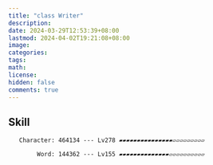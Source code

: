 ```yaml
---
title: "class Writer"
description: 
date: 2024-03-29T12:53:39+08:00
lastmod: 2024-04-02T19:21:08+08:00
image: 
categories: 
tags: 
math: 
license: 
hidden: false
comments: true
---
```

## Skill

       Character: 464134 --- Lv278 ▰▰▰▰▰▰▰▰▰▰▰▰▰▰▰▱▱▱▱▱▱▱▱▱

            Word: 144362 --- Lv155 ▰▰▰▰▰▰▰▰▰▰▰▰▰▰▱▱▱▱▱▱▱▱▱▱

